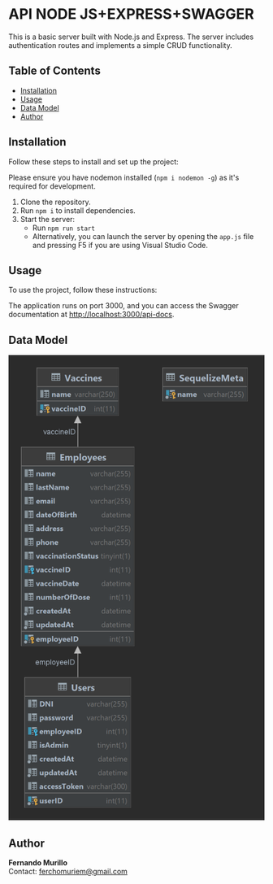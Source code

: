 # API NODE JS+EXPRESS+SWAGGER

This is a basic server built with Node.js and Express. The server includes authentication routes and implements a simple CRUD functionality.

## Table of Contents

- [Installation](#installation)
- [Usage](#usage)
- [Data Model](#datamodel)
- [Author](#author)

## Installation

Follow these steps to install and set up the project:

Please ensure you have nodemon installed (`npm i nodemon -g`) as it's required for development.

1. Clone the repository.
2. Run `npm i` to install dependencies.
3. Start the server:
   - Run `npm run start`
   - Alternatively, you can launch the server by opening the `app.js` file and pressing F5 if you are using Visual Studio Code.

## Usage

To use the project, follow these instructions:

The application runs on port 3000, and you can access the Swagger documentation at [http://localhost:3000/api-docs](http://localhost:3000/api-docs).

## Data Model

![Data Model](./datamodel.png)

## Author

**Fernando Murillo**  
Contact: ferchomuriem@gmail.com
